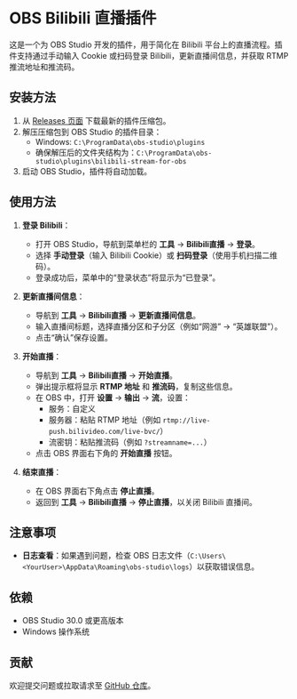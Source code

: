 # OBS Bilibili 直播插件

这是一个为 OBS Studio 开发的插件，用于简化在 Bilibili 平台上的直播流程。插件支持通过手动输入 Cookie 或扫码登录 Bilibili，更新直播间信息，并获取 RTMP 推流地址和推流码。

## 安装方法

1. 从 [Releases 页面](https://github.com/Zarosmm/obs-bilibili-stream/releases) 下载最新的插件压缩包。
2. 解压压缩包到 OBS Studio 的插件目录：
    - Windows: `C:\ProgramData\obs-studio\plugins`
    - 确保解压后的文件夹结构为：`C:\ProgramData\obs-studio\plugins\bilibili-stream-for-obs`
3. 启动 OBS Studio，插件将自动加载。

## 使用方法

1. **登录 Bilibili**：
    - 打开 OBS Studio，导航到菜单栏的 **工具** → **Bilibili直播** → **登录**。
    - 选择 **手动登录**（输入 Bilibili Cookie）或 **扫码登录**（使用手机扫描二维码）。
    - 登录成功后，菜单中的“登录状态”将显示为“已登录”。

2. **更新直播间信息**：
    - 导航到 **工具** → **Bilibili直播** → **更新直播间信息**。
    - 输入直播间标题，选择直播分区和子分区（例如“网游” → “英雄联盟”）。
    - 点击“确认”保存设置。

3. **开始直播**：
    - 导航到 **工具** → **Bilibili直播** → **开始直播**。
    - 弹出提示框将显示 **RTMP 地址** 和 **推流码**，复制这些信息。
    - 在 OBS 中，打开 **设置** → **输出** → **流**，设置：
        - 服务：自定义
        - 服务器：粘贴 RTMP 地址（例如 `rtmp://live-push.bilivideo.com/live-bvc/`）
        - 流密钥：粘贴推流码（例如 `?streamname=...`）
    - 点击 OBS 界面右下角的 **开始直播** 按钮。

4. **结束直播**：
    - 在 OBS 界面右下角点击 **停止直播**。
    - 返回到 **工具** → **Bilibili直播** → **停止直播**，以关闭 Bilibili 直播间。

## 注意事项

- **日志查看**：如果遇到问题，检查 OBS 日志文件（`C:\Users\<YourUser>\AppData\Roaming\obs-studio\logs`）以获取错误信息。

## 依赖

- OBS Studio 30.0 或更高版本
- Windows 操作系统

## 贡献

欢迎提交问题或拉取请求至 [GitHub 仓库](https://github.com/Zarosmm/obs-bilibili-stream)。

